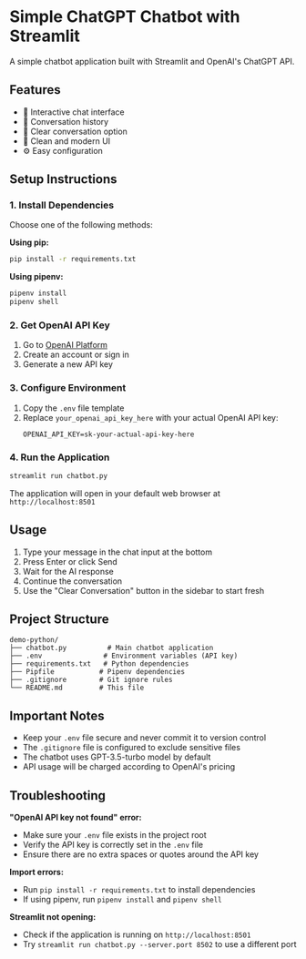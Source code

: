 # Simple ChatGPT Chatbot with Streamlit

A simple chatbot application built with Streamlit and OpenAI's ChatGPT API.

## Features

- 🤖 Interactive chat interface
- 💬 Conversation history
- 🔄 Clear conversation option
- 🎨 Clean and modern UI
- ⚙️ Easy configuration

## Setup Instructions

### 1. Install Dependencies

Choose one of the following methods:

**Using pip:**
```bash
pip install -r requirements.txt
```

**Using pipenv:**
```bash
pipenv install
pipenv shell
```

### 2. Get OpenAI API Key

1. Go to [OpenAI Platform](https://platform.openai.com/api-keys)
2. Create an account or sign in
3. Generate a new API key

### 3. Configure Environment

1. Copy the `.env` file template
2. Replace `your_openai_api_key_here` with your actual OpenAI API key:
   ```
   OPENAI_API_KEY=sk-your-actual-api-key-here
   ```

### 4. Run the Application

```bash
streamlit run chatbot.py
```

The application will open in your default web browser at `http://localhost:8501`

## Usage

1. Type your message in the chat input at the bottom
2. Press Enter or click Send
3. Wait for the AI response
4. Continue the conversation
5. Use the "Clear Conversation" button in the sidebar to start fresh

## Project Structure

```
demo-python/
├── chatbot.py          # Main chatbot application
├── .env               # Environment variables (API key)
├── requirements.txt   # Python dependencies
├── Pipfile           # Pipenv dependencies
├── .gitignore        # Git ignore rules
└── README.md         # This file
```

## Important Notes

- Keep your `.env` file secure and never commit it to version control
- The `.gitignore` file is configured to exclude sensitive files
- The chatbot uses GPT-3.5-turbo model by default
- API usage will be charged according to OpenAI's pricing

## Troubleshooting

**"OpenAI API key not found" error:**
- Make sure your `.env` file exists in the project root
- Verify the API key is correctly set in the `.env` file
- Ensure there are no extra spaces or quotes around the API key

**Import errors:**
- Run `pip install -r requirements.txt` to install dependencies
- If using pipenv, run `pipenv install` and `pipenv shell`

**Streamlit not opening:**
- Check if the application is running on `http://localhost:8501`
- Try `streamlit run chatbot.py --server.port 8502` to use a different port
